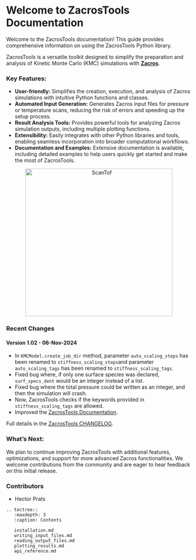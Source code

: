# Welcome to ZacrosTools Documentation

Welcome to the ZacrosTools documentation! This guide provides comprehensive information on using the ZacrosTools Python library.

ZacrosTools is a versatile toolkit designed to simplify the preparation and analysis of Kinetic Monte Carlo (KMC) simulations with **[Zacros](https://zacros.org/)**.

### Key Features:
- **User-friendly:** Simplifies the creation, execution, and analysis of Zacros simulations with intuitive Python functions and classes.
- **Automated Input Generation:** Generates Zacros input files for pressure or temperature scans, reducing the risk of errors and speeding up the setup process.
- **Result Analysis Tools:** Provides powerful tools for analyzing Zacros simulation outputs, including multiple plotting functions.
- **Extensibility:** Easily integrates with other Python libraries and tools, enabling seamless incorporation into broader computational workflows.
- **Documentation and Examples:** Extensive documentation is available, including detailed examples to help users quickly get started and make the most of ZacrosTools.

<div style="text-align: center;">
    <img src="https://github.com/hprats/ZacrosTools/blob/main/docs/images/plot_multiple_runs/ScanTof.png?raw=true" alt="ScanTof" width="400"/>
</div>

### Recent Changes

#### Version 1.02 - 06-Nov-2024
- In `KMCModel.create_job_dir` method, parameter `auto_scaling_steps` has been renamed to `stiffness_scaling_steps`and 
parameter `auto_scaling_tags` has been renamed to `stiffness_scaling_tags`.
- Fixed bug where, if only one surface species was declared, `surf_specs_dent` would be an integer instead of a list.
- Fixed bug where the total pressure could be written as an integer, and then the simulation will crash.
- Now, ZacrosTools checks if the keywords provided in `stiffness_scaling_tags` are allowed.
- Improved the [ZacrosTools Documentation](https://zacrostools.readthedocs.io/en/latest/).

Full details in the [ZacrosTools CHANGELOG](https://github.com/hprats/ZacrosTools/blob/main/CHANGELOG.md).

### What’s Next:
We plan to continue improving ZacrosTools with additional features, optimizations, and support for more advanced Zacros functionalities. We welcome contributions from the community and are eager to hear feedback on this initial release.

### Contributors

- Hector Prats

```{eval-rst}
.. toctree::
   :maxdepth: 3
   :caption: Contents

   installation.md
   writing_input_files.md
   reading_output_files.md
   plotting_results.md
   api_reference.md
```
